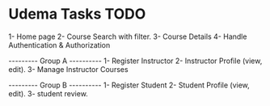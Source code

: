 
# Udema Tasks TODO

1- Home page
2- Course Search with filter.
3- Course Details
4- Handle Authentication & Authorization

--------- Group A ----------
1- Register Instructor
2- Instructor Profile (view, edit).
3- Manage Instructor Courses

--------- Group B ----------
1- Register Student
2- Student Profile (view, edit).
3- student review.